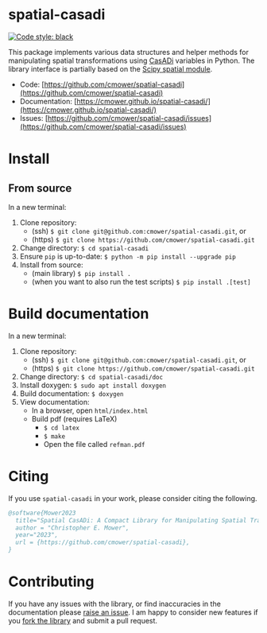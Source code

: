 # spatial-casadi

[![Code style: black](https://img.shields.io/badge/code%20style-black-000000.svg)](https://github.com/psf/black)

This package implements various data structures and helper methods for manipulating spatial transformations using [CasADi](https://web.casadi.org/) variables in Python.
The library interface is partially based on the [Scipy spatial module](https://docs.scipy.org/doc/scipy/reference/spatial.html).


- Code: [https://github.com/cmower/spatial-casadi](https://github.com/cmower/spatial-casadi)
- Documentation: [https://cmower.github.io/spatial-casadi/](https://cmower.github.io/spatial-casadi/)
- Issues: [https://github.com/cmower/spatial-casadi/issues](https://github.com/cmower/spatial-casadi/issues)

# Install

## From source

In a new terminal:
1. Clone repository:
   - (ssh) `$ git clone git@github.com:cmower/spatial-casadi.git`, or
   - (https) `$ git clone https://github.com/cmower/spatial-casadi.git`
2. Change directory: `$ cd spatial-casadi`
3. Ensure `pip` is up-to-date: `$ python -m pip install --upgrade pip`
3. Install from source:
   - (main library) `$ pip install .`
   - (when you want to also run the test scripts) `$ pip install .[test]`

# Build documentation

In a new terminal:
1. Clone repository:
   - (ssh) `$ git clone git@github.com:cmower/spatial-casadi.git`, or
   - (https) `$ git clone https://github.com/cmower/spatial-casadi.git`
2. Change directory: `$ cd spatial-casadi/doc`
3. Install doxygen: `$ sudo apt install doxygen`
4. Build documentation: `$ doxygen`
5. View documentation:
   - In a browser, open `html/index.html`
   - Build pdf (requires LaTeX)
	 - `$ cd latex`
	 - `$ make`
	 - Open the file called `refman.pdf`

# Citing

If you use `spatial-casadi` in your work, please consider citing the following.

```bibtex
@software{Mower2023
  title="Spatial CasADi: A Compact Library for Manipulating Spatial Transformations",
  author = "Christopher E. Mower",
  year="2023",
  url = {https://github.com/cmower/spatial-casadi},
}
```

# Contributing

If you have any issues with the library, or find inaccuracies in the documentation please [raise an issue](https://github.com/cmower/spatial-casadi/issues/new/choose).
I am happy to consider new features if you [fork the library](https://github.com/cmower/spatial-casadi/fork) and submit a pull request.
